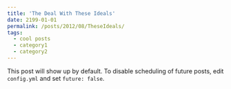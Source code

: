 ```yaml
---
title: 'The Deal With These Ideals'
date: 2199-01-01
permalink: /posts/2012/08/TheseIdeals/
tags:
  - cool posts
  - category1
  - category2
---
```


This post will show up by default. To disable scheduling of future posts, edit `config.yml` and set `future: false`. 
